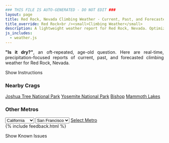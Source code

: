 ```yaml
---
### THIS FILE IS AUTO-GENERATED - DO NOT EDIT ###
layout: page
title: Red Rock, Nevada Climbing Weather - Current, Past, and Forecasted Report
title_override: Red Rock<br /><small>Climbing Weather</small>
description: A lightweight weather report for Red Rock, Nevada. Optimized for slow internet connections.
js_includes:
  - weather.js
---
```


<section class="measure center lh-copy f5-ns f6 ph2 mv4" style="text-align: justify;">
<strong>"Is it dry?"</strong>, an oft-repeated, age-old question. Here are real-time,
precipitation-focused reports of current, past, and forecasted climbing weather for Red Rock, Nevada.
</section>

<p id="settings-toggle" class="mw5 b center tc hover-light-red black-70 pointer">Show Instructions</p>
<section id="settings" class="overflow-hidden" style="display:none;">
    <div class="mv2 ph2 center">
        <div class="fn f6 tc pv2">
            <p class="measure lh-copy center"><strong>Show/hide hourly forecasts</strong> by clicking the desired day.</p>
            <hr class="mw5 p0 mv2 o-60 b0 bt b--light-red light-red bg-light-red">
            <p class="measure lh-copy center"><strong>Current and Past conditions</strong> are measured by the nearest weather station. <strong>Forecast conditions</strong> are calculated and polled separately.</p>
            <hr class="mw5 p0 mv2 o-60 b0 bt b--light-red light-red bg-light-red">
            <p class="measure lh-copy center"><strong>Having issues?</strong> Try <a id="clear-cache" class="no-underline relative fancy-link light-red hover-light-red" href="#">clearing the local cache</a>.</p>
            <hr class="mw5 p0 mv2 o-60 b0 bt b--light-red light-red bg-light-red">
            <p class="measure lh-copy center">Weather data sourced from <a class="no-underline fancy-link relative light-red" target="_blank" href="https://www.weather.gov/documentation/services-web-api">weather.gov</a>.</p>
        </div>
    </div>
</section>
<section id="weather" data-crag="red-rock-nevada" class="mv4-ns mv3 ph2 center"></section>
<section id="nearby" class="tc lh-copy">
  <h3>Nearby Crags</h3>
<a class="nowrap no-underline fancy-link relative light-red mh3" href="/crags/joshua-tree-national-park-california-weather.html">Joshua Tree National Park</a>
<a class="nowrap no-underline fancy-link relative light-red mh3" href="/crags/yosemite-national-park-california-weather.html">Yosemite National Park</a>
<a class="nowrap no-underline fancy-link relative light-red mh3" href="/crags/bishop-california-weather.html">Bishop</a>
<a class="nowrap no-underline fancy-link relative light-red mh3" href="/crags/mammoth-lakes-california-weather.html">Mammoth Lakes</a>
</section>
<section id="nearby" class="tc lh-copy">
  <h3>Other Metros</h3>
  <select class="ma1 bg-near-white pa2" id="stateSel">
    <option value="Texas">Texas</option>
    <option value="Washington">Washington</option>
    <option value="Colorado">Colorado</option>
    <option value="Tennessee">Tennessee</option>
    <option value="Utah">Utah</option>
    <option value="California" selected>California</option>
  </select>
  <select class="ma1 bg-near-white pa2" id="citySel">
    <option value="San Francisco" selected>San Francisco</option>
    <option value="Los Angeles">Los Angeles</option>
  </select>
  <a id="selectMetro" class="f6 link dim ph3 pv2 ma1 dib white bg-light-red" href="/crags/san-francisco-california-weather.html">Select Metro</a>
  <script>
    var states = [];
    states["Texas"] = "Austin"
    states["Washington"] = "Seattle"
    states["Colorado"] = "Denver"
    states["Tennessee"] = "Nashville"
    states["Utah"] = "Salt Lake City"
    states["California"] = "San Francisco|Los Angeles"
  </script>
</section>
{% include feedback.html %}
<p id="issues-toggle" class="mw5 b center tc hover-light-red black-70 pointer">Show Known Issues</p>
<section id="issues" class="overflow-hidden tc f6">
</section>

<script>
  var weekly_VEF_111_97 = {"updated":"2021-03-06T08:32:44+00:00","units":"us","forecastGenerator":"BaselineForecastGenerator","generatedAt":"2021-03-06T08:48:43+00:00","updateTime":"2021-03-06T08:32:44+00:00","validTimes":"2021-03-06T02:00:00+00:00/P8DT6H","elevation":{"value":1157.9352,"unitCode":"unit:m"},"periods":[{"number":1,"name":"Overnight","startTime":"2021-03-06T00:00:00-08:00","endTime":"2021-03-06T06:00:00-08:00","isDaytime":false,"temperature":42,"temperatureUnit":"F","temperatureTrend":null,"windSpeed":"6 to 12 mph","windDirection":"W","icon":"https://api.weather.gov/icons/land/night/few?size=medium","shortForecast":"Mostly Clear","detailedForecast":"Mostly clear, with a low around 42. West wind 6 to 12 mph."},{"number":2,"name":"Saturday","startTime":"2021-03-06T06:00:00-08:00","endTime":"2021-03-06T18:00:00-08:00","isDaytime":true,"temperature":70,"temperatureUnit":"F","temperatureTrend":"falling","windSpeed":"12 to 22 mph","windDirection":"WSW","icon":"https://api.weather.gov/icons/land/day/wind_few?size=medium","shortForecast":"Sunny","detailedForecast":"Sunny. High near 70, with temperatures falling to around 64 in the afternoon. West southwest wind 12 to 22 mph, with gusts as high as 31 mph."},{"number":3,"name":"Saturday Night","startTime":"2021-03-06T18:00:00-08:00","endTime":"2021-03-07T06:00:00-08:00","isDaytime":false,"temperature":42,"temperatureUnit":"F","temperatureTrend":null,"windSpeed":"5 to 18 mph","windDirection":"WNW","icon":"https://api.weather.gov/icons/land/night/few?size=medium","shortForecast":"Mostly Clear","detailedForecast":"Mostly clear, with a low around 42. West northwest wind 5 to 18 mph, with gusts as high as 25 mph."},{"number":4,"name":"Sunday","startTime":"2021-03-07T06:00:00-08:00","endTime":"2021-03-07T18:00:00-08:00","isDaytime":true,"temperature":71,"temperatureUnit":"F","temperatureTrend":null,"windSpeed":"5 to 14 mph","windDirection":"S","icon":"https://api.weather.gov/icons/land/day/bkn?size=medium","shortForecast":"Partly Sunny","detailedForecast":"Partly sunny, with a high near 71. South wind 5 to 14 mph, with gusts as high as 20 mph."},{"number":5,"name":"Sunday Night","startTime":"2021-03-07T18:00:00-08:00","endTime":"2021-03-08T06:00:00-08:00","isDaytime":false,"temperature":43,"temperatureUnit":"F","temperatureTrend":null,"windSpeed":"13 mph","windDirection":"SW","icon":"https://api.weather.gov/icons/land/night/sct?size=medium","shortForecast":"Partly Cloudy","detailedForecast":"Partly cloudy, with a low around 43. Southwest wind around 13 mph."},{"number":6,"name":"Monday","startTime":"2021-03-08T06:00:00-08:00","endTime":"2021-03-08T18:00:00-08:00","isDaytime":true,"temperature":66,"temperatureUnit":"F","temperatureTrend":null,"windSpeed":"10 to 20 mph","windDirection":"SW","icon":"https://api.weather.gov/icons/land/day/few?size=medium","shortForecast":"Sunny","detailedForecast":"Sunny, with a high near 66."},{"number":7,"name":"Monday Night","startTime":"2021-03-08T18:00:00-08:00","endTime":"2021-03-09T06:00:00-08:00","isDaytime":false,"temperature":39,"temperatureUnit":"F","temperatureTrend":null,"windSpeed":"13 to 18 mph","windDirection":"SW","icon":"https://api.weather.gov/icons/land/night/few?size=medium","shortForecast":"Mostly Clear","detailedForecast":"Mostly clear, with a low around 39."},{"number":8,"name":"Tuesday","startTime":"2021-03-09T06:00:00-08:00","endTime":"2021-03-09T18:00:00-08:00","isDaytime":true,"temperature":57,"temperatureUnit":"F","temperatureTrend":null,"windSpeed":"13 to 21 mph","windDirection":"SW","icon":"https://api.weather.gov/icons/land/day/wind_few?size=medium","shortForecast":"Sunny","detailedForecast":"Sunny, with a high near 57."},{"number":9,"name":"Tuesday Night","startTime":"2021-03-09T18:00:00-08:00","endTime":"2021-03-10T06:00:00-08:00","isDaytime":false,"temperature":36,"temperatureUnit":"F","temperatureTrend":null,"windSpeed":"10 to 21 mph","windDirection":"SW","icon":"https://api.weather.gov/icons/land/night/wind_few?size=medium","shortForecast":"Mostly Clear","detailedForecast":"Mostly clear, with a low around 36."},{"number":10,"name":"Wednesday","startTime":"2021-03-10T06:00:00-08:00","endTime":"2021-03-10T18:00:00-08:00","isDaytime":true,"temperature":52,"temperatureUnit":"F","temperatureTrend":null,"windSpeed":"13 mph","windDirection":"SW","icon":"https://api.weather.gov/icons/land/day/rain_showers?size=medium","shortForecast":"Slight Chance Rain Showers","detailedForecast":"A slight chance of rain showers after 10am. Partly sunny, with a high near 52."},{"number":11,"name":"Wednesday Night","startTime":"2021-03-10T18:00:00-08:00","endTime":"2021-03-11T06:00:00-08:00","isDaytime":false,"temperature":36,"temperatureUnit":"F","temperatureTrend":null,"windSpeed":"12 mph","windDirection":"W","icon":"https://api.weather.gov/icons/land/night/snow?size=medium","shortForecast":"Slight Chance Rain And Snow Showers","detailedForecast":"A slight chance of rain showers before 7pm, then a slight chance of rain and snow showers. Mostly cloudy, with a low around 36."},{"number":12,"name":"Thursday","startTime":"2021-03-11T06:00:00-08:00","endTime":"2021-03-11T18:00:00-08:00","isDaytime":true,"temperature":54,"temperatureUnit":"F","temperatureTrend":null,"windSpeed":"13 mph","windDirection":"NW","icon":"https://api.weather.gov/icons/land/day/snow/rain_showers?size=medium","shortForecast":"Slight Chance Snow Showers then Slight Chance Rain Showers","detailedForecast":"A slight chance of snow showers before 9am, then a slight chance of rain showers between 9am and 4pm. Mostly sunny, with a high near 54."},{"number":13,"name":"Thursday Night","startTime":"2021-03-11T18:00:00-08:00","endTime":"2021-03-12T06:00:00-08:00","isDaytime":false,"temperature":37,"temperatureUnit":"F","temperatureTrend":null,"windSpeed":"12 mph","windDirection":"NNW","icon":"https://api.weather.gov/icons/land/night/sct?size=medium","shortForecast":"Partly Cloudy","detailedForecast":"Partly cloudy, with a low around 37."},{"number":14,"name":"Friday","startTime":"2021-03-12T06:00:00-08:00","endTime":"2021-03-12T18:00:00-08:00","isDaytime":true,"temperature":57,"temperatureUnit":"F","temperatureTrend":null,"windSpeed":"13 mph","windDirection":"N","icon":"https://api.weather.gov/icons/land/day/sct?size=medium","shortForecast":"Mostly Sunny","detailedForecast":"Mostly sunny, with a high near 57."}]}
  var hourly_VEF_111_97 = {"@context":["https://geojson.org/geojson-ld/geojson-context.jsonld",{"@version":"1.1","wx":"https://api.weather.gov/ontology#","geo":"http://www.opengis.net/ont/geosparql#","unit":"http://codes.wmo.int/common/unit/","@vocab":"https://api.weather.gov/ontology#"}],"type":"Feature","geometry":{"type":"Polygon","coordinates":[[[-115.4470583,36.1448651],[-115.4428925,36.1227241],[-115.4154787,36.1260863],[-115.4196391,36.1482276],[-115.4470583,36.1448651]]]},"properties":{"updated":"2021-03-06T08:32:44+00:00","units":"us","forecastGenerator":"HourlyForecastGenerator","generatedAt":"2021-03-06T08:48:44+00:00","updateTime":"2021-03-06T08:32:44+00:00","validTimes":"2021-03-06T02:00:00+00:00/P8DT6H","elevation":{"value":1157.9352,"unitCode":"unit:m"},"periods":[{"number":1,"name":"","startTime":"2021-03-06T00:00:00-08:00","endTime":"2021-03-06T01:00:00-08:00","isDaytime":false,"temperature":46,"temperatureUnit":"F","temperatureTrend":null,"windSpeed":"6 mph","windDirection":"W","icon":"https://api.weather.gov/icons/land/night/sct?size=small","shortForecast":"Partly Cloudy","detailedForecast":""},{"number":2,"name":"","startTime":"2021-03-06T01:00:00-08:00","endTime":"2021-03-06T02:00:00-08:00","isDaytime":false,"temperature":45,"temperatureUnit":"F","temperatureTrend":null,"windSpeed":"7 mph","windDirection":"W","icon":"https://api.weather.gov/icons/land/night/few?size=small","shortForecast":"Mostly Clear","detailedForecast":""},{"number":3,"name":"","startTime":"2021-03-06T02:00:00-08:00","endTime":"2021-03-06T03:00:00-08:00","isDaytime":false,"temperature":45,"temperatureUnit":"F","temperatureTrend":null,"windSpeed":"8 mph","windDirection":"W","icon":"https://api.weather.gov/icons/land/night/few?size=small","shortForecast":"Mostly Clear","detailedForecast":""},{"number":4,"name":"","startTime":"2021-03-06T03:00:00-08:00","endTime":"2021-03-06T04:00:00-08:00","isDaytime":false,"temperature":43,"temperatureUnit":"F","temperatureTrend":null,"windSpeed":"9 mph","windDirection":"W","icon":"https://api.weather.gov/icons/land/night/few?size=small","shortForecast":"Mostly Clear","detailedForecast":""},{"number":5,"name":"","startTime":"2021-03-06T04:00:00-08:00","endTime":"2021-03-06T05:00:00-08:00","isDaytime":false,"temperature":43,"temperatureUnit":"F","temperatureTrend":null,"windSpeed":"10 mph","windDirection":"W","icon":"https://api.weather.gov/icons/land/night/few?size=small","shortForecast":"Mostly Clear","detailedForecast":""},{"number":6,"name":"","startTime":"2021-03-06T05:00:00-08:00","endTime":"2021-03-06T06:00:00-08:00","isDaytime":false,"temperature":42,"temperatureUnit":"F","temperatureTrend":null,"windSpeed":"12 mph","windDirection":"W","icon":"https://api.weather.gov/icons/land/night/few?size=small","shortForecast":"Mostly Clear","detailedForecast":""},{"number":7,"name":"","startTime":"2021-03-06T06:00:00-08:00","endTime":"2021-03-06T07:00:00-08:00","isDaytime":true,"temperature":43,"temperatureUnit":"F","temperatureTrend":null,"windSpeed":"12 mph","windDirection":"W","icon":"https://api.weather.gov/icons/land/day/few?size=small","shortForecast":"Sunny","detailedForecast":""},{"number":8,"name":"","startTime":"2021-03-06T07:00:00-08:00","endTime":"2021-03-06T08:00:00-08:00","isDaytime":true,"temperature":45,"temperatureUnit":"F","temperatureTrend":null,"windSpeed":"13 mph","windDirection":"W","icon":"https://api.weather.gov/icons/land/day/few?size=small","shortForecast":"Sunny","detailedForecast":""},{"number":9,"name":"","startTime":"2021-03-06T08:00:00-08:00","endTime":"2021-03-06T09:00:00-08:00","isDaytime":true,"temperature":55,"temperatureUnit":"F","temperatureTrend":null,"windSpeed":"13 mph","windDirection":"W","icon":"https://api.weather.gov/icons/land/day/few?size=small","shortForecast":"Sunny","detailedForecast":""},{"number":10,"name":"","startTime":"2021-03-06T09:00:00-08:00","endTime":"2021-03-06T10:00:00-08:00","isDaytime":true,"temperature":62,"temperatureUnit":"F","temperatureTrend":null,"windSpeed":"13 mph","windDirection":"SW","icon":"https://api.weather.gov/icons/land/day/sct?size=small","shortForecast":"Mostly Sunny","detailedForecast":""},{"number":11,"name":"","startTime":"2021-03-06T10:00:00-08:00","endTime":"2021-03-06T11:00:00-08:00","isDaytime":true,"temperature":65,"temperatureUnit":"F","temperatureTrend":null,"windSpeed":"14 mph","windDirection":"SSW","icon":"https://api.weather.gov/icons/land/day/sct?size=small","shortForecast":"Mostly Sunny","detailedForecast":""},{"number":12,"name":"","startTime":"2021-03-06T11:00:00-08:00","endTime":"2021-03-06T12:00:00-08:00","isDaytime":true,"temperature":66,"temperatureUnit":"F","temperatureTrend":null,"windSpeed":"16 mph","windDirection":"SW","icon":"https://api.weather.gov/icons/land/day/sct?size=small","shortForecast":"Mostly Sunny","detailedForecast":""},{"number":13,"name":"","startTime":"2021-03-06T12:00:00-08:00","endTime":"2021-03-06T13:00:00-08:00","isDaytime":true,"temperature":67,"temperatureUnit":"F","temperatureTrend":null,"windSpeed":"18 mph","windDirection":"SW","icon":"https://api.weather.gov/icons/land/day/sct?size=small","shortForecast":"Mostly Sunny","detailedForecast":""},{"number":14,"name":"","startTime":"2021-03-06T13:00:00-08:00","endTime":"2021-03-06T14:00:00-08:00","isDaytime":true,"temperature":69,"temperatureUnit":"F","temperatureTrend":null,"windSpeed":"21 mph","windDirection":"SW","icon":"https://api.weather.gov/icons/land/day/wind_sct?size=small","shortForecast":"Mostly Sunny","detailedForecast":""},{"number":15,"name":"","startTime":"2021-03-06T14:00:00-08:00","endTime":"2021-03-06T15:00:00-08:00","isDaytime":true,"temperature":70,"temperatureUnit":"F","temperatureTrend":null,"windSpeed":"22 mph","windDirection":"WSW","icon":"https://api.weather.gov/icons/land/day/wind_few?size=small","shortForecast":"Sunny","detailedForecast":""},{"number":16,"name":"","startTime":"2021-03-06T15:00:00-08:00","endTime":"2021-03-06T16:00:00-08:00","isDaytime":true,"temperature":70,"temperatureUnit":"F","temperatureTrend":null,"windSpeed":"22 mph","windDirection":"WSW","icon":"https://api.weather.gov/icons/land/day/wind_few?size=small","shortForecast":"Sunny","detailedForecast":""},{"number":17,"name":"","startTime":"2021-03-06T16:00:00-08:00","endTime":"2021-03-06T17:00:00-08:00","isDaytime":true,"temperature":69,"temperatureUnit":"F","temperatureTrend":null,"windSpeed":"22 mph","windDirection":"WSW","icon":"https://api.weather.gov/icons/land/day/wind_few?size=small","shortForecast":"Sunny","detailedForecast":""},{"number":18,"name":"","startTime":"2021-03-06T17:00:00-08:00","endTime":"2021-03-06T18:00:00-08:00","isDaytime":true,"temperature":64,"temperatureUnit":"F","temperatureTrend":null,"windSpeed":"20 mph","windDirection":"WSW","icon":"https://api.weather.gov/icons/land/day/few?size=small","shortForecast":"Sunny","detailedForecast":""},{"number":19,"name":"","startTime":"2021-03-06T18:00:00-08:00","endTime":"2021-03-06T19:00:00-08:00","isDaytime":false,"temperature":56,"temperatureUnit":"F","temperatureTrend":null,"windSpeed":"18 mph","windDirection":"W","icon":"https://api.weather.gov/icons/land/night/few?size=small","shortForecast":"Mostly Clear","detailedForecast":""},{"number":20,"name":"","startTime":"2021-03-06T19:00:00-08:00","endTime":"2021-03-06T20:00:00-08:00","isDaytime":false,"temperature":52,"temperatureUnit":"F","temperatureTrend":null,"windSpeed":"16 mph","windDirection":"W","icon":"https://api.weather.gov/icons/land/night/few?size=small","shortForecast":"Mostly Clear","detailedForecast":""},{"number":21,"name":"","startTime":"2021-03-06T20:00:00-08:00","endTime":"2021-03-06T21:00:00-08:00","isDaytime":false,"temperature":50,"temperatureUnit":"F","temperatureTrend":null,"windSpeed":"15 mph","windDirection":"W","icon":"https://api.weather.gov/icons/land/night/few?size=small","shortForecast":"Mostly Clear","detailedForecast":""},{"number":22,"name":"","startTime":"2021-03-06T21:00:00-08:00","endTime":"2021-03-06T22:00:00-08:00","isDaytime":false,"temperature":48,"temperatureUnit":"F","temperatureTrend":null,"windSpeed":"13 mph","windDirection":"W","icon":"https://api.weather.gov/icons/land/night/skc?size=small","shortForecast":"Clear","detailedForecast":""},{"number":23,"name":"","startTime":"2021-03-06T22:00:00-08:00","endTime":"2021-03-06T23:00:00-08:00","isDaytime":false,"temperature":47,"temperatureUnit":"F","temperatureTrend":null,"windSpeed":"12 mph","windDirection":"W","icon":"https://api.weather.gov/icons/land/night/skc?size=small","shortForecast":"Clear","detailedForecast":""},{"number":24,"name":"","startTime":"2021-03-06T23:00:00-08:00","endTime":"2021-03-07T00:00:00-08:00","isDaytime":false,"temperature":46,"temperatureUnit":"F","temperatureTrend":null,"windSpeed":"10 mph","windDirection":"W","icon":"https://api.weather.gov/icons/land/night/skc?size=small","shortForecast":"Clear","detailedForecast":""},{"number":25,"name":"","startTime":"2021-03-07T00:00:00-08:00","endTime":"2021-03-07T01:00:00-08:00","isDaytime":false,"temperature":46,"temperatureUnit":"F","temperatureTrend":null,"windSpeed":"8 mph","windDirection":"W","icon":"https://api.weather.gov/icons/land/night/skc?size=small","shortForecast":"Clear","detailedForecast":""},{"number":26,"name":"","startTime":"2021-03-07T01:00:00-08:00","endTime":"2021-03-07T02:00:00-08:00","isDaytime":false,"temperature":45,"temperatureUnit":"F","temperatureTrend":null,"windSpeed":"7 mph","windDirection":"W","icon":"https://api.weather.gov/icons/land/night/skc?size=small","shortForecast":"Clear","detailedForecast":""},{"number":27,"name":"","startTime":"2021-03-07T02:00:00-08:00","endTime":"2021-03-07T03:00:00-08:00","isDaytime":false,"temperature":42,"temperatureUnit":"F","temperatureTrend":null,"windSpeed":"7 mph","windDirection":"WNW","icon":"https://api.weather.gov/icons/land/night/few?size=small","shortForecast":"Mostly Clear","detailedForecast":""},{"number":28,"name":"","startTime":"2021-03-07T03:00:00-08:00","endTime":"2021-03-07T04:00:00-08:00","isDaytime":false,"temperature":43,"temperatureUnit":"F","temperatureTrend":null,"windSpeed":"6 mph","windDirection":"WNW","icon":"https://api.weather.gov/icons/land/night/few?size=small","shortForecast":"Mostly Clear","detailedForecast":""},{"number":29,"name":"","startTime":"2021-03-07T04:00:00-08:00","endTime":"2021-03-07T05:00:00-08:00","isDaytime":false,"temperature":42,"temperatureUnit":"F","temperatureTrend":null,"windSpeed":"6 mph","windDirection":"WNW","icon":"https://api.weather.gov/icons/land/night/few?size=small","shortForecast":"Mostly Clear","detailedForecast":""},{"number":30,"name":"","startTime":"2021-03-07T05:00:00-08:00","endTime":"2021-03-07T06:00:00-08:00","isDaytime":false,"temperature":42,"temperatureUnit":"F","temperatureTrend":null,"windSpeed":"5 mph","windDirection":"WNW","icon":"https://api.weather.gov/icons/land/night/sct?size=small","shortForecast":"Partly Cloudy","detailedForecast":""},{"number":31,"name":"","startTime":"2021-03-07T06:00:00-08:00","endTime":"2021-03-07T07:00:00-08:00","isDaytime":true,"temperature":42,"temperatureUnit":"F","temperatureTrend":null,"windSpeed":"5 mph","windDirection":"W","icon":"https://api.weather.gov/icons/land/day/sct?size=small","shortForecast":"Mostly Sunny","detailedForecast":""},{"number":32,"name":"","startTime":"2021-03-07T07:00:00-08:00","endTime":"2021-03-07T08:00:00-08:00","isDaytime":true,"temperature":43,"temperatureUnit":"F","temperatureTrend":null,"windSpeed":"5 mph","windDirection":"W","icon":"https://api.weather.gov/icons/land/day/bkn?size=small","shortForecast":"Partly Sunny","detailedForecast":""},{"number":33,"name":"","startTime":"2021-03-07T08:00:00-08:00","endTime":"2021-03-07T09:00:00-08:00","isDaytime":true,"temperature":55,"temperatureUnit":"F","temperatureTrend":null,"windSpeed":"5 mph","windDirection":"SW","icon":"https://api.weather.gov/icons/land/day/bkn?size=small","shortForecast":"Partly Sunny","detailedForecast":""},{"number":34,"name":"","startTime":"2021-03-07T09:00:00-08:00","endTime":"2021-03-07T10:00:00-08:00","isDaytime":true,"temperature":61,"temperatureUnit":"F","temperatureTrend":null,"windSpeed":"6 mph","windDirection":"SSE","icon":"https://api.weather.gov/icons/land/day/bkn?size=small","shortForecast":"Partly Sunny","detailedForecast":""},{"number":35,"name":"","startTime":"2021-03-07T10:00:00-08:00","endTime":"2021-03-07T11:00:00-08:00","isDaytime":true,"temperature":63,"temperatureUnit":"F","temperatureTrend":null,"windSpeed":"8 mph","windDirection":"ESE","icon":"https://api.weather.gov/icons/land/day/bkn?size=small","shortForecast":"Partly Sunny","detailedForecast":""},{"number":36,"name":"","startTime":"2021-03-07T11:00:00-08:00","endTime":"2021-03-07T12:00:00-08:00","isDaytime":true,"temperature":64,"temperatureUnit":"F","temperatureTrend":null,"windSpeed":"9 mph","windDirection":"SE","icon":"https://api.weather.gov/icons/land/day/bkn?size=small","shortForecast":"Partly Sunny","detailedForecast":""},{"number":37,"name":"","startTime":"2021-03-07T12:00:00-08:00","endTime":"2021-03-07T13:00:00-08:00","isDaytime":true,"temperature":67,"temperatureUnit":"F","temperatureTrend":null,"windSpeed":"12 mph","windDirection":"SE","icon":"https://api.weather.gov/icons/land/day/bkn?size=small","shortForecast":"Partly Sunny","detailedForecast":""},{"number":38,"name":"","startTime":"2021-03-07T13:00:00-08:00","endTime":"2021-03-07T14:00:00-08:00","isDaytime":true,"temperature":69,"temperatureUnit":"F","temperatureTrend":null,"windSpeed":"13 mph","windDirection":"SSE","icon":"https://api.weather.gov/icons/land/day/bkn?size=small","shortForecast":"Partly Sunny","detailedForecast":""},{"number":39,"name":"","startTime":"2021-03-07T14:00:00-08:00","endTime":"2021-03-07T15:00:00-08:00","isDaytime":true,"temperature":71,"temperatureUnit":"F","temperatureTrend":null,"windSpeed":"14 mph","windDirection":"SSE","icon":"https://api.weather.gov/icons/land/day/bkn?size=small","shortForecast":"Partly Sunny","detailedForecast":""},{"number":40,"name":"","startTime":"2021-03-07T15:00:00-08:00","endTime":"2021-03-07T16:00:00-08:00","isDaytime":true,"temperature":71,"temperatureUnit":"F","temperatureTrend":null,"windSpeed":"14 mph","windDirection":"SSE","icon":"https://api.weather.gov/icons/land/day/bkn?size=small","shortForecast":"Partly Sunny","detailedForecast":""},{"number":41,"name":"","startTime":"2021-03-07T16:00:00-08:00","endTime":"2021-03-07T17:00:00-08:00","isDaytime":true,"temperature":69,"temperatureUnit":"F","temperatureTrend":null,"windSpeed":"14 mph","windDirection":"SSE","icon":"https://api.weather.gov/icons/land/day/bkn?size=small","shortForecast":"Partly Sunny","detailedForecast":""},{"number":42,"name":"","startTime":"2021-03-07T17:00:00-08:00","endTime":"2021-03-07T18:00:00-08:00","isDaytime":true,"temperature":65,"temperatureUnit":"F","temperatureTrend":null,"windSpeed":"14 mph","windDirection":"S","icon":"https://api.weather.gov/icons/land/day/bkn?size=small","shortForecast":"Partly Sunny","detailedForecast":""},{"number":43,"name":"","startTime":"2021-03-07T18:00:00-08:00","endTime":"2021-03-07T19:00:00-08:00","isDaytime":false,"temperature":60,"temperatureUnit":"F","temperatureTrend":null,"windSpeed":"13 mph","windDirection":"SSW","icon":"https://api.weather.gov/icons/land/night/bkn?size=small","shortForecast":"Mostly Cloudy","detailedForecast":""},{"number":44,"name":"","startTime":"2021-03-07T19:00:00-08:00","endTime":"2021-03-07T20:00:00-08:00","isDaytime":false,"temperature":56,"temperatureUnit":"F","temperatureTrend":null,"windSpeed":"10 mph","windDirection":"SSW","icon":"https://api.weather.gov/icons/land/night/bkn?size=small","shortForecast":"Mostly Cloudy","detailedForecast":""},{"number":45,"name":"","startTime":"2021-03-07T20:00:00-08:00","endTime":"2021-03-07T21:00:00-08:00","isDaytime":false,"temperature":55,"temperatureUnit":"F","temperatureTrend":null,"windSpeed":"10 mph","windDirection":"SSW","icon":"https://api.weather.gov/icons/land/night/sct?size=small","shortForecast":"Partly Cloudy","detailedForecast":""},{"number":46,"name":"","startTime":"2021-03-07T21:00:00-08:00","endTime":"2021-03-07T22:00:00-08:00","isDaytime":false,"temperature":54,"temperatureUnit":"F","temperatureTrend":null,"windSpeed":"10 mph","windDirection":"SW","icon":"https://api.weather.gov/icons/land/night/sct?size=small","shortForecast":"Partly Cloudy","detailedForecast":""},{"number":47,"name":"","startTime":"2021-03-07T22:00:00-08:00","endTime":"2021-03-07T23:00:00-08:00","isDaytime":false,"temperature":54,"temperatureUnit":"F","temperatureTrend":null,"windSpeed":"10 mph","windDirection":"SW","icon":"https://api.weather.gov/icons/land/night/sct?size=small","shortForecast":"Partly Cloudy","detailedForecast":""},{"number":48,"name":"","startTime":"2021-03-07T23:00:00-08:00","endTime":"2021-03-08T00:00:00-08:00","isDaytime":false,"temperature":53,"temperatureUnit":"F","temperatureTrend":null,"windSpeed":"10 mph","windDirection":"SW","icon":"https://api.weather.gov/icons/land/night/few?size=small","shortForecast":"Mostly Clear","detailedForecast":""},{"number":49,"name":"","startTime":"2021-03-08T00:00:00-08:00","endTime":"2021-03-08T01:00:00-08:00","isDaytime":false,"temperature":50,"temperatureUnit":"F","temperatureTrend":null,"windSpeed":"10 mph","windDirection":"SW","icon":"https://api.weather.gov/icons/land/night/few?size=small","shortForecast":"Mostly Clear","detailedForecast":""},{"number":50,"name":"","startTime":"2021-03-08T01:00:00-08:00","endTime":"2021-03-08T02:00:00-08:00","isDaytime":false,"temperature":48,"temperatureUnit":"F","temperatureTrend":null,"windSpeed":"10 mph","windDirection":"SW","icon":"https://api.weather.gov/icons/land/night/few?size=small","shortForecast":"Mostly Clear","detailedForecast":""},{"number":51,"name":"","startTime":"2021-03-08T02:00:00-08:00","endTime":"2021-03-08T03:00:00-08:00","isDaytime":false,"temperature":47,"temperatureUnit":"F","temperatureTrend":null,"windSpeed":"10 mph","windDirection":"SW","icon":"https://api.weather.gov/icons/land/night/skc?size=small","shortForecast":"Clear","detailedForecast":""},{"number":52,"name":"","startTime":"2021-03-08T03:00:00-08:00","endTime":"2021-03-08T04:00:00-08:00","isDaytime":false,"temperature":46,"temperatureUnit":"F","temperatureTrend":null,"windSpeed":"10 mph","windDirection":"SW","icon":"https://api.weather.gov/icons/land/night/skc?size=small","shortForecast":"Clear","detailedForecast":""},{"number":53,"name":"","startTime":"2021-03-08T04:00:00-08:00","endTime":"2021-03-08T05:00:00-08:00","isDaytime":false,"temperature":45,"temperatureUnit":"F","temperatureTrend":null,"windSpeed":"10 mph","windDirection":"SW","icon":"https://api.weather.gov/icons/land/night/skc?size=small","shortForecast":"Clear","detailedForecast":""},{"number":54,"name":"","startTime":"2021-03-08T05:00:00-08:00","endTime":"2021-03-08T06:00:00-08:00","isDaytime":false,"temperature":43,"temperatureUnit":"F","temperatureTrend":null,"windSpeed":"10 mph","windDirection":"SW","icon":"https://api.weather.gov/icons/land/night/skc?size=small","shortForecast":"Clear","detailedForecast":""},{"number":55,"name":"","startTime":"2021-03-08T06:00:00-08:00","endTime":"2021-03-08T07:00:00-08:00","isDaytime":true,"temperature":43,"temperatureUnit":"F","temperatureTrend":null,"windSpeed":"10 mph","windDirection":"SW","icon":"https://api.weather.gov/icons/land/day/skc?size=small","shortForecast":"Sunny","detailedForecast":""},{"number":56,"name":"","startTime":"2021-03-08T07:00:00-08:00","endTime":"2021-03-08T08:00:00-08:00","isDaytime":true,"temperature":45,"temperatureUnit":"F","temperatureTrend":null,"windSpeed":"12 mph","windDirection":"SW","icon":"https://api.weather.gov/icons/land/day/skc?size=small","shortForecast":"Sunny","detailedForecast":""},{"number":57,"name":"","startTime":"2021-03-08T08:00:00-08:00","endTime":"2021-03-08T09:00:00-08:00","isDaytime":true,"temperature":50,"temperatureUnit":"F","temperatureTrend":null,"windSpeed":"13 mph","windDirection":"SW","icon":"https://api.weather.gov/icons/land/day/skc?size=small","shortForecast":"Sunny","detailedForecast":""},{"number":58,"name":"","startTime":"2021-03-08T09:00:00-08:00","endTime":"2021-03-08T10:00:00-08:00","isDaytime":true,"temperature":56,"temperatureUnit":"F","temperatureTrend":null,"windSpeed":"15 mph","windDirection":"SSW","icon":"https://api.weather.gov/icons/land/day/skc?size=small","shortForecast":"Sunny","detailedForecast":""},{"number":59,"name":"","startTime":"2021-03-08T10:00:00-08:00","endTime":"2021-03-08T11:00:00-08:00","isDaytime":true,"temperature":61,"temperatureUnit":"F","temperatureTrend":null,"windSpeed":"17 mph","windDirection":"SSW","icon":"https://api.weather.gov/icons/land/day/skc?size=small","shortForecast":"Sunny","detailedForecast":""},{"number":60,"name":"","startTime":"2021-03-08T11:00:00-08:00","endTime":"2021-03-08T12:00:00-08:00","isDaytime":true,"temperature":64,"temperatureUnit":"F","temperatureTrend":null,"windSpeed":"18 mph","windDirection":"SSW","icon":"https://api.weather.gov/icons/land/day/few?size=small","shortForecast":"Sunny","detailedForecast":""},{"number":61,"name":"","startTime":"2021-03-08T12:00:00-08:00","endTime":"2021-03-08T13:00:00-08:00","isDaytime":true,"temperature":65,"temperatureUnit":"F","temperatureTrend":null,"windSpeed":"18 mph","windDirection":"SW","icon":"https://api.weather.gov/icons/land/day/few?size=small","shortForecast":"Sunny","detailedForecast":""},{"number":62,"name":"","startTime":"2021-03-08T13:00:00-08:00","endTime":"2021-03-08T14:00:00-08:00","isDaytime":true,"temperature":66,"temperatureUnit":"F","temperatureTrend":null,"windSpeed":"20 mph","windDirection":"SW","icon":"https://api.weather.gov/icons/land/day/few?size=small","shortForecast":"Sunny","detailedForecast":""},{"number":63,"name":"","startTime":"2021-03-08T14:00:00-08:00","endTime":"2021-03-08T15:00:00-08:00","isDaytime":true,"temperature":66,"temperatureUnit":"F","temperatureTrend":null,"windSpeed":"20 mph","windDirection":"SW","icon":"https://api.weather.gov/icons/land/day/few?size=small","shortForecast":"Sunny","detailedForecast":""},{"number":64,"name":"","startTime":"2021-03-08T15:00:00-08:00","endTime":"2021-03-08T16:00:00-08:00","isDaytime":true,"temperature":66,"temperatureUnit":"F","temperatureTrend":null,"windSpeed":"20 mph","windDirection":"SW","icon":"https://api.weather.gov/icons/land/day/few?size=small","shortForecast":"Sunny","detailedForecast":""},{"number":65,"name":"","startTime":"2021-03-08T16:00:00-08:00","endTime":"2021-03-08T17:00:00-08:00","isDaytime":true,"temperature":64,"temperatureUnit":"F","temperatureTrend":null,"windSpeed":"20 mph","windDirection":"SW","icon":"https://api.weather.gov/icons/land/day/few?size=small","shortForecast":"Sunny","detailedForecast":""},{"number":66,"name":"","startTime":"2021-03-08T17:00:00-08:00","endTime":"2021-03-08T18:00:00-08:00","isDaytime":true,"temperature":60,"temperatureUnit":"F","temperatureTrend":null,"windSpeed":"20 mph","windDirection":"SW","icon":"https://api.weather.gov/icons/land/day/few?size=small","shortForecast":"Sunny","detailedForecast":""},{"number":67,"name":"","startTime":"2021-03-08T18:00:00-08:00","endTime":"2021-03-08T19:00:00-08:00","isDaytime":false,"temperature":56,"temperatureUnit":"F","temperatureTrend":null,"windSpeed":"18 mph","windDirection":"SW","icon":"https://api.weather.gov/icons/land/night/few?size=small","shortForecast":"Mostly Clear","detailedForecast":""},{"number":68,"name":"","startTime":"2021-03-08T19:00:00-08:00","endTime":"2021-03-08T20:00:00-08:00","isDaytime":false,"temperature":52,"temperatureUnit":"F","temperatureTrend":null,"windSpeed":"17 mph","windDirection":"SW","icon":"https://api.weather.gov/icons/land/night/few?size=small","shortForecast":"Mostly Clear","detailedForecast":""},{"number":69,"name":"","startTime":"2021-03-08T20:00:00-08:00","endTime":"2021-03-08T21:00:00-08:00","isDaytime":false,"temperature":50,"temperatureUnit":"F","temperatureTrend":null,"windSpeed":"17 mph","windDirection":"SW","icon":"https://api.weather.gov/icons/land/night/few?size=small","shortForecast":"Mostly Clear","detailedForecast":""},{"number":70,"name":"","startTime":"2021-03-08T21:00:00-08:00","endTime":"2021-03-08T22:00:00-08:00","isDaytime":false,"temperature":49,"temperatureUnit":"F","temperatureTrend":null,"windSpeed":"17 mph","windDirection":"SW","icon":"https://api.weather.gov/icons/land/night/few?size=small","shortForecast":"Mostly Clear","detailedForecast":""},{"number":71,"name":"","startTime":"2021-03-08T22:00:00-08:00","endTime":"2021-03-08T23:00:00-08:00","isDaytime":false,"temperature":48,"temperatureUnit":"F","temperatureTrend":null,"windSpeed":"17 mph","windDirection":"SW","icon":"https://api.weather.gov/icons/land/night/few?size=small","shortForecast":"Mostly Clear","detailedForecast":""},{"number":72,"name":"","startTime":"2021-03-08T23:00:00-08:00","endTime":"2021-03-09T00:00:00-08:00","isDaytime":false,"temperature":47,"temperatureUnit":"F","temperatureTrend":null,"windSpeed":"17 mph","windDirection":"SW","icon":"https://api.weather.gov/icons/land/night/few?size=small","shortForecast":"Mostly Clear","detailedForecast":""},{"number":73,"name":"","startTime":"2021-03-09T00:00:00-08:00","endTime":"2021-03-09T01:00:00-08:00","isDaytime":false,"temperature":46,"temperatureUnit":"F","temperatureTrend":null,"windSpeed":"16 mph","windDirection":"SW","icon":"https://api.weather.gov/icons/land/night/few?size=small","shortForecast":"Mostly Clear","detailedForecast":""},{"number":74,"name":"","startTime":"2021-03-09T01:00:00-08:00","endTime":"2021-03-09T02:00:00-08:00","isDaytime":false,"temperature":44,"temperatureUnit":"F","temperatureTrend":null,"windSpeed":"15 mph","windDirection":"SW","icon":"https://api.weather.gov/icons/land/night/few?size=small","shortForecast":"Mostly Clear","detailedForecast":""},{"number":75,"name":"","startTime":"2021-03-09T02:00:00-08:00","endTime":"2021-03-09T03:00:00-08:00","isDaytime":false,"temperature":42,"temperatureUnit":"F","temperatureTrend":null,"windSpeed":"15 mph","windDirection":"SW","icon":"https://api.weather.gov/icons/land/night/few?size=small","shortForecast":"Mostly Clear","detailedForecast":""},{"number":76,"name":"","startTime":"2021-03-09T03:00:00-08:00","endTime":"2021-03-09T04:00:00-08:00","isDaytime":false,"temperature":41,"temperatureUnit":"F","temperatureTrend":null,"windSpeed":"14 mph","windDirection":"SW","icon":"https://api.weather.gov/icons/land/night/few?size=small","shortForecast":"Mostly Clear","detailedForecast":""},{"number":77,"name":"","startTime":"2021-03-09T04:00:00-08:00","endTime":"2021-03-09T05:00:00-08:00","isDaytime":false,"temperature":40,"temperatureUnit":"F","temperatureTrend":null,"windSpeed":"13 mph","windDirection":"SW","icon":"https://api.weather.gov/icons/land/night/sct?size=small","shortForecast":"Partly Cloudy","detailedForecast":""},{"number":78,"name":"","startTime":"2021-03-09T05:00:00-08:00","endTime":"2021-03-09T06:00:00-08:00","isDaytime":false,"temperature":39,"temperatureUnit":"F","temperatureTrend":null,"windSpeed":"13 mph","windDirection":"SW","icon":"https://api.weather.gov/icons/land/night/sct?size=small","shortForecast":"Partly Cloudy","detailedForecast":""},{"number":79,"name":"","startTime":"2021-03-09T06:00:00-08:00","endTime":"2021-03-09T07:00:00-08:00","isDaytime":true,"temperature":39,"temperatureUnit":"F","temperatureTrend":null,"windSpeed":"13 mph","windDirection":"SW","icon":"https://api.weather.gov/icons/land/day/sct?size=small","shortForecast":"Mostly Sunny","detailedForecast":""},{"number":80,"name":"","startTime":"2021-03-09T07:00:00-08:00","endTime":"2021-03-09T08:00:00-08:00","isDaytime":true,"temperature":41,"temperatureUnit":"F","temperatureTrend":null,"windSpeed":"13 mph","windDirection":"SW","icon":"https://api.weather.gov/icons/land/day/sct?size=small","shortForecast":"Mostly Sunny","detailedForecast":""},{"number":81,"name":"","startTime":"2021-03-09T08:00:00-08:00","endTime":"2021-03-09T09:00:00-08:00","isDaytime":true,"temperature":44,"temperatureUnit":"F","temperatureTrend":null,"windSpeed":"14 mph","windDirection":"SW","icon":"https://api.weather.gov/icons/land/day/sct?size=small","shortForecast":"Mostly Sunny","detailedForecast":""},{"number":82,"name":"","startTime":"2021-03-09T09:00:00-08:00","endTime":"2021-03-09T10:00:00-08:00","isDaytime":true,"temperature":49,"temperatureUnit":"F","temperatureTrend":null,"windSpeed":"14 mph","windDirection":"SW","icon":"https://api.weather.gov/icons/land/day/few?size=small","shortForecast":"Sunny","detailedForecast":""},{"number":83,"name":"","startTime":"2021-03-09T10:00:00-08:00","endTime":"2021-03-09T11:00:00-08:00","isDaytime":true,"temperature":53,"temperatureUnit":"F","temperatureTrend":null,"windSpeed":"15 mph","windDirection":"SW","icon":"https://api.weather.gov/icons/land/day/few?size=small","shortForecast":"Sunny","detailedForecast":""},{"number":84,"name":"","startTime":"2021-03-09T11:00:00-08:00","endTime":"2021-03-09T12:00:00-08:00","isDaytime":true,"temperature":55,"temperatureUnit":"F","temperatureTrend":null,"windSpeed":"16 mph","windDirection":"SW","icon":"https://api.weather.gov/icons/land/day/few?size=small","shortForecast":"Sunny","detailedForecast":""},{"number":85,"name":"","startTime":"2021-03-09T12:00:00-08:00","endTime":"2021-03-09T13:00:00-08:00","isDaytime":true,"temperature":56,"temperatureUnit":"F","temperatureTrend":null,"windSpeed":"17 mph","windDirection":"WSW","icon":"https://api.weather.gov/icons/land/day/few?size=small","shortForecast":"Sunny","detailedForecast":""},{"number":86,"name":"","startTime":"2021-03-09T13:00:00-08:00","endTime":"2021-03-09T14:00:00-08:00","isDaytime":true,"temperature":57,"temperatureUnit":"F","temperatureTrend":null,"windSpeed":"18 mph","windDirection":"WSW","icon":"https://api.weather.gov/icons/land/day/few?size=small","shortForecast":"Sunny","detailedForecast":""},{"number":87,"name":"","startTime":"2021-03-09T14:00:00-08:00","endTime":"2021-03-09T15:00:00-08:00","isDaytime":true,"temperature":57,"temperatureUnit":"F","temperatureTrend":null,"windSpeed":"20 mph","windDirection":"WSW","icon":"https://api.weather.gov/icons/land/day/few?size=small","shortForecast":"Sunny","detailedForecast":""},{"number":88,"name":"","startTime":"2021-03-09T15:00:00-08:00","endTime":"2021-03-09T16:00:00-08:00","isDaytime":true,"temperature":56,"temperatureUnit":"F","temperatureTrend":null,"windSpeed":"20 mph","windDirection":"WSW","icon":"https://api.weather.gov/icons/land/day/few?size=small","shortForecast":"Sunny","detailedForecast":""},{"number":89,"name":"","startTime":"2021-03-09T16:00:00-08:00","endTime":"2021-03-09T17:00:00-08:00","isDaytime":true,"temperature":55,"temperatureUnit":"F","temperatureTrend":null,"windSpeed":"20 mph","windDirection":"WSW","icon":"https://api.weather.gov/icons/land/day/few?size=small","shortForecast":"Sunny","detailedForecast":""},{"number":90,"name":"","startTime":"2021-03-09T17:00:00-08:00","endTime":"2021-03-09T18:00:00-08:00","isDaytime":true,"temperature":52,"temperatureUnit":"F","temperatureTrend":null,"windSpeed":"21 mph","windDirection":"WSW","icon":"https://api.weather.gov/icons/land/day/wind_few?size=small","shortForecast":"Sunny","detailedForecast":""},{"number":91,"name":"","startTime":"2021-03-09T18:00:00-08:00","endTime":"2021-03-09T19:00:00-08:00","isDaytime":false,"temperature":49,"temperatureUnit":"F","temperatureTrend":null,"windSpeed":"21 mph","windDirection":"SW","icon":"https://api.weather.gov/icons/land/night/wind_few?size=small","shortForecast":"Mostly Clear","detailedForecast":""},{"number":92,"name":"","startTime":"2021-03-09T19:00:00-08:00","endTime":"2021-03-09T20:00:00-08:00","isDaytime":false,"temperature":46,"temperatureUnit":"F","temperatureTrend":null,"windSpeed":"21 mph","windDirection":"SW","icon":"https://api.weather.gov/icons/land/night/wind_few?size=small","shortForecast":"Mostly Clear","detailedForecast":""},{"number":93,"name":"","startTime":"2021-03-09T20:00:00-08:00","endTime":"2021-03-09T21:00:00-08:00","isDaytime":false,"temperature":45,"temperatureUnit":"F","temperatureTrend":null,"windSpeed":"20 mph","windDirection":"SW","icon":"https://api.weather.gov/icons/land/night/few?size=small","shortForecast":"Mostly Clear","detailedForecast":""},{"number":94,"name":"","startTime":"2021-03-09T21:00:00-08:00","endTime":"2021-03-09T22:00:00-08:00","isDaytime":false,"temperature":44,"temperatureUnit":"F","temperatureTrend":null,"windSpeed":"18 mph","windDirection":"WSW","icon":"https://api.weather.gov/icons/land/night/few?size=small","shortForecast":"Mostly Clear","detailedForecast":""},{"number":95,"name":"","startTime":"2021-03-09T22:00:00-08:00","endTime":"2021-03-09T23:00:00-08:00","isDaytime":false,"temperature":44,"temperatureUnit":"F","temperatureTrend":null,"windSpeed":"17 mph","windDirection":"WSW","icon":"https://api.weather.gov/icons/land/night/few?size=small","shortForecast":"Mostly Clear","detailedForecast":""},{"number":96,"name":"","startTime":"2021-03-09T23:00:00-08:00","endTime":"2021-03-10T00:00:00-08:00","isDaytime":false,"temperature":43,"temperatureUnit":"F","temperatureTrend":null,"windSpeed":"16 mph","windDirection":"WSW","icon":"https://api.weather.gov/icons/land/night/few?size=small","shortForecast":"Mostly Clear","detailedForecast":""},{"number":97,"name":"","startTime":"2021-03-10T00:00:00-08:00","endTime":"2021-03-10T01:00:00-08:00","isDaytime":false,"temperature":41,"temperatureUnit":"F","temperatureTrend":null,"windSpeed":"15 mph","windDirection":"WSW","icon":"https://api.weather.gov/icons/land/night/few?size=small","shortForecast":"Mostly Clear","detailedForecast":""},{"number":98,"name":"","startTime":"2021-03-10T01:00:00-08:00","endTime":"2021-03-10T02:00:00-08:00","isDaytime":false,"temperature":40,"temperatureUnit":"F","temperatureTrend":null,"windSpeed":"14 mph","windDirection":"WSW","icon":"https://api.weather.gov/icons/land/night/few?size=small","shortForecast":"Mostly Clear","detailedForecast":""},{"number":99,"name":"","startTime":"2021-03-10T02:00:00-08:00","endTime":"2021-03-10T03:00:00-08:00","isDaytime":false,"temperature":39,"temperatureUnit":"F","temperatureTrend":null,"windSpeed":"13 mph","windDirection":"WSW","icon":"https://api.weather.gov/icons/land/night/few?size=small","shortForecast":"Mostly Clear","detailedForecast":""},{"number":100,"name":"","startTime":"2021-03-10T03:00:00-08:00","endTime":"2021-03-10T04:00:00-08:00","isDaytime":false,"temperature":38,"temperatureUnit":"F","temperatureTrend":null,"windSpeed":"13 mph","windDirection":"WSW","icon":"https://api.weather.gov/icons/land/night/few?size=small","shortForecast":"Mostly Clear","detailedForecast":""},{"number":101,"name":"","startTime":"2021-03-10T04:00:00-08:00","endTime":"2021-03-10T05:00:00-08:00","isDaytime":false,"temperature":37,"temperatureUnit":"F","temperatureTrend":null,"windSpeed":"12 mph","windDirection":"WSW","icon":"https://api.weather.gov/icons/land/night/few?size=small","shortForecast":"Mostly Clear","detailedForecast":""},{"number":102,"name":"","startTime":"2021-03-10T05:00:00-08:00","endTime":"2021-03-10T06:00:00-08:00","isDaytime":false,"temperature":36,"temperatureUnit":"F","temperatureTrend":null,"windSpeed":"10 mph","windDirection":"WSW","icon":"https://api.weather.gov/icons/land/night/sct?size=small","shortForecast":"Partly Cloudy","detailedForecast":""},{"number":103,"name":"","startTime":"2021-03-10T06:00:00-08:00","endTime":"2021-03-10T07:00:00-08:00","isDaytime":true,"temperature":36,"temperatureUnit":"F","temperatureTrend":null,"windSpeed":"10 mph","windDirection":"WSW","icon":"https://api.weather.gov/icons/land/day/sct?size=small","shortForecast":"Mostly Sunny","detailedForecast":""},{"number":104,"name":"","startTime":"2021-03-10T07:00:00-08:00","endTime":"2021-03-10T08:00:00-08:00","isDaytime":true,"temperature":38,"temperatureUnit":"F","temperatureTrend":null,"windSpeed":"10 mph","windDirection":"WSW","icon":"https://api.weather.gov/icons/land/day/sct?size=small","shortForecast":"Mostly Sunny","detailedForecast":""},{"number":105,"name":"","startTime":"2021-03-10T08:00:00-08:00","endTime":"2021-03-10T09:00:00-08:00","isDaytime":true,"temperature":42,"temperatureUnit":"F","temperatureTrend":null,"windSpeed":"10 mph","windDirection":"SW","icon":"https://api.weather.gov/icons/land/day/sct?size=small","shortForecast":"Mostly Sunny","detailedForecast":""},{"number":106,"name":"","startTime":"2021-03-10T09:00:00-08:00","endTime":"2021-03-10T10:00:00-08:00","isDaytime":true,"temperature":47,"temperatureUnit":"F","temperatureTrend":null,"windSpeed":"10 mph","windDirection":"SSW","icon":"https://api.weather.gov/icons/land/day/sct?size=small","shortForecast":"Mostly Sunny","detailedForecast":""},{"number":107,"name":"","startTime":"2021-03-10T10:00:00-08:00","endTime":"2021-03-10T11:00:00-08:00","isDaytime":true,"temperature":50,"temperatureUnit":"F","temperatureTrend":null,"windSpeed":"10 mph","windDirection":"SSW","icon":"https://api.weather.gov/icons/land/day/rain_showers?size=small","shortForecast":"Slight Chance Rain Showers","detailedForecast":""},{"number":108,"name":"","startTime":"2021-03-10T11:00:00-08:00","endTime":"2021-03-10T12:00:00-08:00","isDaytime":true,"temperature":52,"temperatureUnit":"F","temperatureTrend":null,"windSpeed":"10 mph","windDirection":"SSW","icon":"https://api.weather.gov/icons/land/day/rain_showers?size=small","shortForecast":"Slight Chance Rain Showers","detailedForecast":""},{"number":109,"name":"","startTime":"2021-03-10T12:00:00-08:00","endTime":"2021-03-10T13:00:00-08:00","isDaytime":true,"temperature":52,"temperatureUnit":"F","temperatureTrend":null,"windSpeed":"12 mph","windDirection":"SW","icon":"https://api.weather.gov/icons/land/day/rain_showers?size=small","shortForecast":"Slight Chance Rain Showers","detailedForecast":""},{"number":110,"name":"","startTime":"2021-03-10T13:00:00-08:00","endTime":"2021-03-10T14:00:00-08:00","isDaytime":true,"temperature":51,"temperatureUnit":"F","temperatureTrend":null,"windSpeed":"13 mph","windDirection":"SW","icon":"https://api.weather.gov/icons/land/day/rain_showers?size=small","shortForecast":"Slight Chance Rain Showers","detailedForecast":""},{"number":111,"name":"","startTime":"2021-03-10T14:00:00-08:00","endTime":"2021-03-10T15:00:00-08:00","isDaytime":true,"temperature":52,"temperatureUnit":"F","temperatureTrend":null,"windSpeed":"13 mph","windDirection":"SW","icon":"https://api.weather.gov/icons/land/day/rain_showers?size=small","shortForecast":"Slight Chance Rain Showers","detailedForecast":""},{"number":112,"name":"","startTime":"2021-03-10T15:00:00-08:00","endTime":"2021-03-10T16:00:00-08:00","isDaytime":true,"temperature":52,"temperatureUnit":"F","temperatureTrend":null,"windSpeed":"13 mph","windDirection":"SW","icon":"https://api.weather.gov/icons/land/day/rain_showers?size=small","shortForecast":"Slight Chance Rain Showers","detailedForecast":""},{"number":113,"name":"","startTime":"2021-03-10T16:00:00-08:00","endTime":"2021-03-10T17:00:00-08:00","isDaytime":true,"temperature":51,"temperatureUnit":"F","temperatureTrend":null,"windSpeed":"13 mph","windDirection":"SW","icon":"https://api.weather.gov/icons/land/day/rain_showers?size=small","shortForecast":"Slight Chance Rain Showers","detailedForecast":""},{"number":114,"name":"","startTime":"2021-03-10T17:00:00-08:00","endTime":"2021-03-10T18:00:00-08:00","isDaytime":true,"temperature":49,"temperatureUnit":"F","temperatureTrend":null,"windSpeed":"12 mph","windDirection":"SW","icon":"https://api.weather.gov/icons/land/day/rain_showers?size=small","shortForecast":"Slight Chance Rain Showers","detailedForecast":""},{"number":115,"name":"","startTime":"2021-03-10T18:00:00-08:00","endTime":"2021-03-10T19:00:00-08:00","isDaytime":false,"temperature":46,"temperatureUnit":"F","temperatureTrend":null,"windSpeed":"10 mph","windDirection":"WSW","icon":"https://api.weather.gov/icons/land/night/rain_showers?size=small","shortForecast":"Slight Chance Rain Showers","detailedForecast":""},{"number":116,"name":"","startTime":"2021-03-10T19:00:00-08:00","endTime":"2021-03-10T20:00:00-08:00","isDaytime":false,"temperature":43,"temperatureUnit":"F","temperatureTrend":null,"windSpeed":"10 mph","windDirection":"WSW","icon":"https://api.weather.gov/icons/land/night/snow?size=small","shortForecast":"Slight Chance Rain And Snow Showers","detailedForecast":""},{"number":117,"name":"","startTime":"2021-03-10T20:00:00-08:00","endTime":"2021-03-10T21:00:00-08:00","isDaytime":false,"temperature":42,"temperatureUnit":"F","temperatureTrend":null,"windSpeed":"10 mph","windDirection":"WSW","icon":"https://api.weather.gov/icons/land/night/snow?size=small","shortForecast":"Slight Chance Rain And Snow Showers","detailedForecast":""},{"number":118,"name":"","startTime":"2021-03-10T21:00:00-08:00","endTime":"2021-03-10T22:00:00-08:00","isDaytime":false,"temperature":42,"temperatureUnit":"F","temperatureTrend":null,"windSpeed":"10 mph","windDirection":"WSW","icon":"https://api.weather.gov/icons/land/night/snow?size=small","shortForecast":"Slight Chance Rain And Snow Showers","detailedForecast":""},{"number":119,"name":"","startTime":"2021-03-10T22:00:00-08:00","endTime":"2021-03-10T23:00:00-08:00","isDaytime":false,"temperature":41,"temperatureUnit":"F","temperatureTrend":null,"windSpeed":"10 mph","windDirection":"WSW","icon":"https://api.weather.gov/icons/land/night/snow?size=small","shortForecast":"Slight Chance Rain And Snow Showers","detailedForecast":""},{"number":120,"name":"","startTime":"2021-03-10T23:00:00-08:00","endTime":"2021-03-11T00:00:00-08:00","isDaytime":false,"temperature":40,"temperatureUnit":"F","temperatureTrend":null,"windSpeed":"10 mph","windDirection":"W","icon":"https://api.weather.gov/icons/land/night/snow?size=small","shortForecast":"Slight Chance Rain And Snow Showers","detailedForecast":""},{"number":121,"name":"","startTime":"2021-03-11T00:00:00-08:00","endTime":"2021-03-11T01:00:00-08:00","isDaytime":false,"temperature":39,"temperatureUnit":"F","temperatureTrend":null,"windSpeed":"10 mph","windDirection":"W","icon":"https://api.weather.gov/icons/land/night/snow?size=small","shortForecast":"Slight Chance Rain And Snow Showers","detailedForecast":""},{"number":122,"name":"","startTime":"2021-03-11T01:00:00-08:00","endTime":"2021-03-11T02:00:00-08:00","isDaytime":false,"temperature":38,"temperatureUnit":"F","temperatureTrend":null,"windSpeed":"10 mph","windDirection":"WNW","icon":"https://api.weather.gov/icons/land/night/snow?size=small","shortForecast":"Slight Chance Rain And Snow Showers","detailedForecast":""},{"number":123,"name":"","startTime":"2021-03-11T02:00:00-08:00","endTime":"2021-03-11T03:00:00-08:00","isDaytime":false,"temperature":37,"temperatureUnit":"F","temperatureTrend":null,"windSpeed":"10 mph","windDirection":"WNW","icon":"https://api.weather.gov/icons/land/night/snow?size=small","shortForecast":"Slight Chance Snow Showers","detailedForecast":""},{"number":124,"name":"","startTime":"2021-03-11T03:00:00-08:00","endTime":"2021-03-11T04:00:00-08:00","isDaytime":false,"temperature":37,"temperatureUnit":"F","temperatureTrend":null,"windSpeed":"12 mph","windDirection":"NW","icon":"https://api.weather.gov/icons/land/night/snow?size=small","shortForecast":"Slight Chance Snow Showers","detailedForecast":""},{"number":125,"name":"","startTime":"2021-03-11T04:00:00-08:00","endTime":"2021-03-11T05:00:00-08:00","isDaytime":false,"temperature":37,"temperatureUnit":"F","temperatureTrend":null,"windSpeed":"12 mph","windDirection":"NW","icon":"https://api.weather.gov/icons/land/night/snow?size=small","shortForecast":"Slight Chance Snow Showers","detailedForecast":""},{"number":126,"name":"","startTime":"2021-03-11T05:00:00-08:00","endTime":"2021-03-11T06:00:00-08:00","isDaytime":false,"temperature":36,"temperatureUnit":"F","temperatureTrend":null,"windSpeed":"12 mph","windDirection":"NW","icon":"https://api.weather.gov/icons/land/night/snow?size=small","shortForecast":"Slight Chance Snow Showers","detailedForecast":""},{"number":127,"name":"","startTime":"2021-03-11T06:00:00-08:00","endTime":"2021-03-11T07:00:00-08:00","isDaytime":true,"temperature":36,"temperatureUnit":"F","temperatureTrend":null,"windSpeed":"10 mph","windDirection":"WNW","icon":"https://api.weather.gov/icons/land/day/snow?size=small","shortForecast":"Slight Chance Snow Showers","detailedForecast":""},{"number":128,"name":"","startTime":"2021-03-11T07:00:00-08:00","endTime":"2021-03-11T08:00:00-08:00","isDaytime":true,"temperature":38,"temperatureUnit":"F","temperatureTrend":null,"windSpeed":"10 mph","windDirection":"WNW","icon":"https://api.weather.gov/icons/land/day/snow?size=small","shortForecast":"Slight Chance Snow Showers","detailedForecast":""},{"number":129,"name":"","startTime":"2021-03-11T08:00:00-08:00","endTime":"2021-03-11T09:00:00-08:00","isDaytime":true,"temperature":42,"temperatureUnit":"F","temperatureTrend":null,"windSpeed":"12 mph","windDirection":"NW","icon":"https://api.weather.gov/icons/land/day/snow?size=small","shortForecast":"Slight Chance Snow Showers","detailedForecast":""},{"number":130,"name":"","startTime":"2021-03-11T09:00:00-08:00","endTime":"2021-03-11T10:00:00-08:00","isDaytime":true,"temperature":47,"temperatureUnit":"F","temperatureTrend":null,"windSpeed":"13 mph","windDirection":"NNW","icon":"https://api.weather.gov/icons/land/day/rain_showers?size=small","shortForecast":"Slight Chance Rain Showers","detailedForecast":""},{"number":131,"name":"","startTime":"2021-03-11T10:00:00-08:00","endTime":"2021-03-11T11:00:00-08:00","isDaytime":true,"temperature":52,"temperatureUnit":"F","temperatureTrend":null,"windSpeed":"13 mph","windDirection":"NNW","icon":"https://api.weather.gov/icons/land/day/rain_showers?size=small","shortForecast":"Slight Chance Rain Showers","detailedForecast":""},{"number":132,"name":"","startTime":"2021-03-11T11:00:00-08:00","endTime":"2021-03-11T12:00:00-08:00","isDaytime":true,"temperature":54,"temperatureUnit":"F","temperatureTrend":null,"windSpeed":"13 mph","windDirection":"NNW","icon":"https://api.weather.gov/icons/land/day/rain_showers?size=small","shortForecast":"Slight Chance Rain Showers","detailedForecast":""},{"number":133,"name":"","startTime":"2021-03-11T12:00:00-08:00","endTime":"2021-03-11T13:00:00-08:00","isDaytime":true,"temperature":54,"temperatureUnit":"F","temperatureTrend":null,"windSpeed":"13 mph","windDirection":"NNW","icon":"https://api.weather.gov/icons/land/day/rain_showers?size=small","shortForecast":"Slight Chance Rain Showers","detailedForecast":""},{"number":134,"name":"","startTime":"2021-03-11T13:00:00-08:00","endTime":"2021-03-11T14:00:00-08:00","isDaytime":true,"temperature":54,"temperatureUnit":"F","temperatureTrend":null,"windSpeed":"13 mph","windDirection":"NNW","icon":"https://api.weather.gov/icons/land/day/rain_showers?size=small","shortForecast":"Slight Chance Rain Showers","detailedForecast":""},{"number":135,"name":"","startTime":"2021-03-11T14:00:00-08:00","endTime":"2021-03-11T15:00:00-08:00","isDaytime":true,"temperature":54,"temperatureUnit":"F","temperatureTrend":null,"windSpeed":"13 mph","windDirection":"NNW","icon":"https://api.weather.gov/icons/land/day/rain_showers?size=small","shortForecast":"Slight Chance Rain Showers","detailedForecast":""},{"number":136,"name":"","startTime":"2021-03-11T15:00:00-08:00","endTime":"2021-03-11T16:00:00-08:00","isDaytime":true,"temperature":54,"temperatureUnit":"F","temperatureTrend":null,"windSpeed":"13 mph","windDirection":"NNW","icon":"https://api.weather.gov/icons/land/day/rain_showers?size=small","shortForecast":"Slight Chance Rain Showers","detailedForecast":""},{"number":137,"name":"","startTime":"2021-03-11T16:00:00-08:00","endTime":"2021-03-11T17:00:00-08:00","isDaytime":true,"temperature":53,"temperatureUnit":"F","temperatureTrend":null,"windSpeed":"13 mph","windDirection":"NNW","icon":"https://api.weather.gov/icons/land/day/sct?size=small","shortForecast":"Mostly Sunny","detailedForecast":""},{"number":138,"name":"","startTime":"2021-03-11T17:00:00-08:00","endTime":"2021-03-11T18:00:00-08:00","isDaytime":true,"temperature":50,"temperatureUnit":"F","temperatureTrend":null,"windSpeed":"12 mph","windDirection":"NNW","icon":"https://api.weather.gov/icons/land/day/sct?size=small","shortForecast":"Mostly Sunny","detailedForecast":""},{"number":139,"name":"","startTime":"2021-03-11T18:00:00-08:00","endTime":"2021-03-11T19:00:00-08:00","isDaytime":false,"temperature":47,"temperatureUnit":"F","temperatureTrend":null,"windSpeed":"12 mph","windDirection":"NNW","icon":"https://api.weather.gov/icons/land/night/sct?size=small","shortForecast":"Partly Cloudy","detailedForecast":""},{"number":140,"name":"","startTime":"2021-03-11T19:00:00-08:00","endTime":"2021-03-11T20:00:00-08:00","isDaytime":false,"temperature":44,"temperatureUnit":"F","temperatureTrend":null,"windSpeed":"10 mph","windDirection":"NNW","icon":"https://api.weather.gov/icons/land/night/sct?size=small","shortForecast":"Partly Cloudy","detailedForecast":""},{"number":141,"name":"","startTime":"2021-03-11T20:00:00-08:00","endTime":"2021-03-11T21:00:00-08:00","isDaytime":false,"temperature":43,"temperatureUnit":"F","temperatureTrend":null,"windSpeed":"10 mph","windDirection":"NNW","icon":"https://api.weather.gov/icons/land/night/sct?size=small","shortForecast":"Partly Cloudy","detailedForecast":""},{"number":142,"name":"","startTime":"2021-03-11T21:00:00-08:00","endTime":"2021-03-11T22:00:00-08:00","isDaytime":false,"temperature":43,"temperatureUnit":"F","temperatureTrend":null,"windSpeed":"10 mph","windDirection":"NNW","icon":"https://api.weather.gov/icons/land/night/sct?size=small","shortForecast":"Partly Cloudy","detailedForecast":""},{"number":143,"name":"","startTime":"2021-03-11T22:00:00-08:00","endTime":"2021-03-11T23:00:00-08:00","isDaytime":false,"temperature":43,"temperatureUnit":"F","temperatureTrend":null,"windSpeed":"10 mph","windDirection":"NNW","icon":"https://api.weather.gov/icons/land/night/few?size=small","shortForecast":"Mostly Clear","detailedForecast":""},{"number":144,"name":"","startTime":"2021-03-11T23:00:00-08:00","endTime":"2021-03-12T00:00:00-08:00","isDaytime":false,"temperature":42,"temperatureUnit":"F","temperatureTrend":null,"windSpeed":"10 mph","windDirection":"NNW","icon":"https://api.weather.gov/icons/land/night/few?size=small","shortForecast":"Mostly Clear","detailedForecast":""},{"number":145,"name":"","startTime":"2021-03-12T00:00:00-08:00","endTime":"2021-03-12T01:00:00-08:00","isDaytime":false,"temperature":41,"temperatureUnit":"F","temperatureTrend":null,"windSpeed":"9 mph","windDirection":"NNW","icon":"https://api.weather.gov/icons/land/night/few?size=small","shortForecast":"Mostly Clear","detailedForecast":""},{"number":146,"name":"","startTime":"2021-03-12T01:00:00-08:00","endTime":"2021-03-12T02:00:00-08:00","isDaytime":false,"temperature":40,"temperatureUnit":"F","temperatureTrend":null,"windSpeed":"9 mph","windDirection":"NNW","icon":"https://api.weather.gov/icons/land/night/few?size=small","shortForecast":"Mostly Clear","detailedForecast":""},{"number":147,"name":"","startTime":"2021-03-12T02:00:00-08:00","endTime":"2021-03-12T03:00:00-08:00","isDaytime":false,"temperature":39,"temperatureUnit":"F","temperatureTrend":null,"windSpeed":"9 mph","windDirection":"NNW","icon":"https://api.weather.gov/icons/land/night/few?size=small","shortForecast":"Mostly Clear","detailedForecast":""},{"number":148,"name":"","startTime":"2021-03-12T03:00:00-08:00","endTime":"2021-03-12T04:00:00-08:00","isDaytime":false,"temperature":38,"temperatureUnit":"F","temperatureTrend":null,"windSpeed":"10 mph","windDirection":"NNW","icon":"https://api.weather.gov/icons/land/night/few?size=small","shortForecast":"Mostly Clear","detailedForecast":""},{"number":149,"name":"","startTime":"2021-03-12T04:00:00-08:00","endTime":"2021-03-12T05:00:00-08:00","isDaytime":false,"temperature":37,"temperatureUnit":"F","temperatureTrend":null,"windSpeed":"10 mph","windDirection":"NNW","icon":"https://api.weather.gov/icons/land/night/few?size=small","shortForecast":"Mostly Clear","detailedForecast":""},{"number":150,"name":"","startTime":"2021-03-12T05:00:00-08:00","endTime":"2021-03-12T06:00:00-08:00","isDaytime":false,"temperature":37,"temperatureUnit":"F","temperatureTrend":null,"windSpeed":"10 mph","windDirection":"NNW","icon":"https://api.weather.gov/icons/land/night/sct?size=small","shortForecast":"Partly Cloudy","detailedForecast":""},{"number":151,"name":"","startTime":"2021-03-12T06:00:00-08:00","endTime":"2021-03-12T07:00:00-08:00","isDaytime":true,"temperature":37,"temperatureUnit":"F","temperatureTrend":null,"windSpeed":"10 mph","windDirection":"N","icon":"https://api.weather.gov/icons/land/day/sct?size=small","shortForecast":"Mostly Sunny","detailedForecast":""},{"number":152,"name":"","startTime":"2021-03-12T07:00:00-08:00","endTime":"2021-03-12T08:00:00-08:00","isDaytime":true,"temperature":39,"temperatureUnit":"F","temperatureTrend":null,"windSpeed":"10 mph","windDirection":"N","icon":"https://api.weather.gov/icons/land/day/sct?size=small","shortForecast":"Mostly Sunny","detailedForecast":""},{"number":153,"name":"","startTime":"2021-03-12T08:00:00-08:00","endTime":"2021-03-12T09:00:00-08:00","isDaytime":true,"temperature":43,"temperatureUnit":"F","temperatureTrend":null,"windSpeed":"10 mph","windDirection":"N","icon":"https://api.weather.gov/icons/land/day/sct?size=small","shortForecast":"Mostly Sunny","detailedForecast":""},{"number":154,"name":"","startTime":"2021-03-12T09:00:00-08:00","endTime":"2021-03-12T10:00:00-08:00","isDaytime":true,"temperature":48,"temperatureUnit":"F","temperatureTrend":null,"windSpeed":"13 mph","windDirection":"N","icon":"https://api.weather.gov/icons/land/day/sct?size=small","shortForecast":"Mostly Sunny","detailedForecast":""},{"number":155,"name":"","startTime":"2021-03-12T10:00:00-08:00","endTime":"2021-03-12T11:00:00-08:00","isDaytime":true,"temperature":52,"temperatureUnit":"F","temperatureTrend":null,"windSpeed":"13 mph","windDirection":"N","icon":"https://api.weather.gov/icons/land/day/sct?size=small","shortForecast":"Mostly Sunny","detailedForecast":""},{"number":156,"name":"","startTime":"2021-03-12T11:00:00-08:00","endTime":"2021-03-12T12:00:00-08:00","isDaytime":true,"temperature":55,"temperatureUnit":"F","temperatureTrend":null,"windSpeed":"13 mph","windDirection":"N","icon":"https://api.weather.gov/icons/land/day/sct?size=small","shortForecast":"Mostly Sunny","detailedForecast":""}]}}
  var crags_config = [
  {
    "name": "Red Rock",
    "note": "Sandstone that can be fragile when wet.",
    "mountainProject": "https://www.mountainproject.com/area/105731932/red-rock",
    "station": "KYCN2",
    "office": "VEF/111,97",
    "coordinates": [
      -115.427,
      36.135
    ]
  }
]</script>

